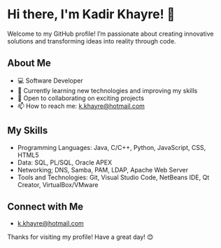 # Hi there, I'm Kadir Khayre! 👋
Welcome to my GitHub profile! I’m passionate about creating innovative solutions and transforming ideas into reality through code.

## About Me
- 💻 Software Developer
- 🌱 Currently learning new technologies and improving my skills
- 🤝 Open to collaborating on exciting projects
- 📫 How to reach me: k.khayre@hotmail.com

## My Skills
- Programming Languages: Java, C/C++, Python, JavaScript, CSS, HTML5
- Data: SQL, PL/SQL, Oracle APEX
- Networking; DNS, Samba, PAM, LDAP, Apache Web Server
- Tools and Technologies: Git, Visual Studio Code, NetBeans IDE, Qt Creator, VirtualBox/VMware

## Connect with Me
- k.khayre@hotmail.com

Thanks for visiting my profile! Have a great day! 😊

